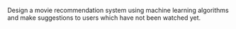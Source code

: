 Design a movie recommendation system using machine learning algorithms and make suggestions to users which have not been watched yet.
